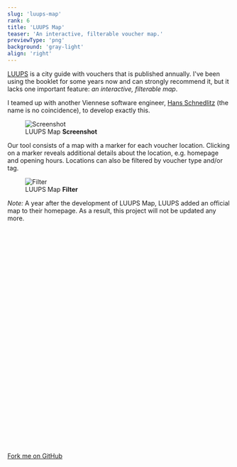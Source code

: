 ```yaml
---
slug: 'luups-map'
rank: 6
title: 'LUUPS Map'
teaser: 'An interactive, filterable voucher map.'
previewType: 'png'
background: 'gray-light'
align: 'right'
---
```


&shy;<a href="https://www.luups.net/">LUUPS</a> is a city guide with vouchers that is
published annually. I've been using the booklet for some years now and can strongly recommend
it, but it lacks one important feature: <em>an interactive, filterable map</em>.

I teamed up with another Viennese software engineer, <a href="https://github.com/hschne">Hans&nbsp;Schnedlitz</a> (the name is no coincidence),
to develop exactly this.

<figure>
<img src="luups-map/map.png" alt="Screenshot"/>
<figcaption>LUUPS Map <strong>Screenshot</strong></figcaption>
</figure>

Our tool consists of a map with a marker for each voucher location. Clicking on a marker reveals
additional details about the location, e.g. homepage and opening hours. Locations can also be filtered
by voucher type and/or tag.


<figure class="right">
<img src="luups-map/filter.png" alt="Filter"/>
<figcaption>LUUPS Map <strong>Filter</strong></figcaption>
</figure>

*Note:* A year after the development of LUUPS Map, LUUPS added an official map to their homepage. As a result,
this project will not be updated any more.


<section class="meta-links">
    <a href="https://github.com/Team-LANS/luups-map">
    <svg viewBox="0 0 24 24" class="icon"><use xlink:href="/icons/sprite.svg#github"/></svg>
    Fork me on GitHub
    <svg viewBox="0 0 24 24" class="icon"><use xlink:href="/icons/sprite.svg#arrow-right"/></svg>
    </a>
</section>
